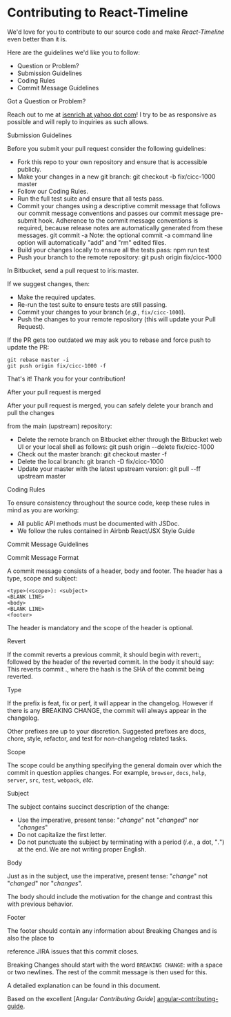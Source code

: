 # Contributing to React-Timeline

We'd love for you to contribute to our source code and make _React-Timeline_ even better than it is.

Here are the guidelines we'd like you to follow:

+ Question or Problem?
+ Submission Guidelines
+ Coding Rules
+ Commit Message Guidelines

<a name="question"></a> Got a Question or Problem?

Reach out to me at [isenrich at yahoo dot com](mailto:isenrich@yahoo.com)! I try to be as responsive as possible and will reply to inquiries as such allows. 

<a name="submit"></a> Submission Guidelines

Before you submit your pull request consider the following guidelines:

+ Fork this repo to your own repository and ensure that is accessible publicly.
+ Make your changes in a new git branch:
      git checkout -b fix/cicc-1000 master
+ Follow our Coding Rules.
+ Run the full test suite and ensure that all tests pass.
+ Commit your changes using a descriptive commit message that follows our
  commit message conventions and passes our commit message pre-submit hook. Adherence to the commit message conventions is required,
  because release notes are automatically generated from these messages.
        git commit -a
  Note: the optional commit -a command line option will automatically "add" and "rm" edited files.
+ Build your changes locally to ensure all the tests pass:
      npm run test
+ Push your branch to the remote repository:
      git push origin fix/cicc-1000

In Bitbucket, send a pull request to iris:master.

If we suggest changes, then:

+ Make the required updates.
+ Re-run the test suite to ensure tests are still passing.
+ Commit your changes to your branch (_e.g._, `fix/cicc-1000`).
+ Push the changes to your remote repository (this will update your Pull Request).

If the PR gets too outdated we may ask you to rebase and force push to update the PR:

    git rebase master -i
    git push origin fix/cicc-1000 -f

That's it! Thank you for your contribution!

After your pull request is merged

After your pull request is merged, you can safely delete your branch and pull the changes

from the main (upstream) repository:

+ Delete the remote branch on Bitbucket either through the Bitbucket web UI or your local shell as follows:
      git push origin --delete fix/cicc-1000
+ Check out the master branch:
      git checkout master -f
+ Delete the local branch:
      git branch -D fix/cicc-1000
+ Update your master with the latest upstream version:
      git pull --ff upstream master

<a name="rules"></a> Coding Rules

To ensure consistency throughout the source code, keep these rules in mind as you are working:

+ All public API methods must be documented with JSDoc.
+ We follow the rules contained in
  Airbnb React/JSX Style Guide

<a name="commit"></a> Commit Message Guidelines

Commit Message Format

A commit message consists of a header, body and footer.  The header has a type, scope and subject:

    <type>(<scope>): <subject>
    <BLANK LINE>
    <body>
    <BLANK LINE>
    <footer>

The header is mandatory and the scope of the header is optional.

Revert

If the commit reverts a previous commit, it should begin with revert:, followed by the header of the reverted commit. In the body it should say: This reverts commit <hash>., where the hash is the SHA of the commit being reverted.

Type

If the prefix is feat, fix or perf, it will appear in the changelog. However if there is any BREAKING CHANGE, the commit will always appear in the changelog.

Other prefixes are up to your discretion. Suggested prefixes are docs, chore, style, refactor, and test for non-changelog related tasks.

Scope

The scope could be anything specifying the general domain over which the commit in question applies changes. For example, `browser`, `docs`, `help`, `server`, `src`, `test`, `webpack`, _etc_.

Subject

The subject contains succinct description of the change:

+ Use the imperative, present tense: "_change_" not "_changed_" nor "_changes_"
+ Do not capitalize the first letter.
+ Do not punctuate the subject by terminating with a period (_i.e._, a dot, "_._") at the end. We are not writing proper English.

Body

Just as in the subject, use the imperative, present tense: "_change_" not "_changed_" nor "_changes_".

The body should include the motivation for the change and contrast this with previous behavior.

Footer

The footer should contain any information about Breaking Changes and is also the place to

reference JIRA issues that this commit closes.

Breaking Changes should start with the word `BREAKING CHANGE`: with a space or two newlines. The rest of the commit message is then used for this.

A detailed explanation can be found in this document.

Based on the excellent [Angular _Contributing Guide_] [angular-contributing-guide].

[angular-contributing-guide]: https://github.com/angular/angular.js/blob/master/CONTRIBUTING.md#commit
[commit-message-format]: https://docs.google.com/document/d/1QrDFcIiPjSLDn3EL15IJygNPiHORgU1_OOAqWjiDU5Y/edit#
